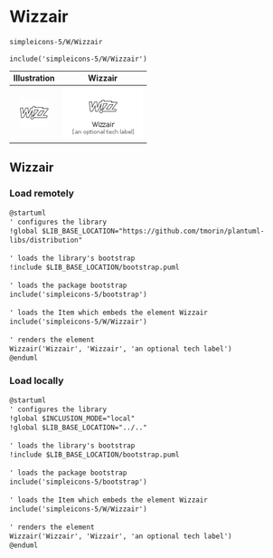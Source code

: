 # Wizzair


```text
simpleicons-5/W/Wizzair
```

```text
include('simpleicons-5/W/Wizzair')
```



| Illustration | Wizzair |
| :---: | :---: |
| ![illustration for Illustration](../../simpleicons-5/W/Wizzair.png) | ![illustration for Wizzair](../../simpleicons-5/W/Wizzair.Local.png) |




## Wizzair

### Load remotely
```plantuml
@startuml
' configures the library
!global $LIB_BASE_LOCATION="https://github.com/tmorin/plantuml-libs/distribution"

' loads the library's bootstrap
!include $LIB_BASE_LOCATION/bootstrap.puml

' loads the package bootstrap
include('simpleicons-5/bootstrap')

' loads the Item which embeds the element Wizzair
include('simpleicons-5/W/Wizzair')

' renders the element
Wizzair('Wizzair', 'Wizzair', 'an optional tech label')
@enduml
```

### Load locally
```plantuml
@startuml
' configures the library
!global $INCLUSION_MODE="local"
!global $LIB_BASE_LOCATION="../.."

' loads the library's bootstrap
!include $LIB_BASE_LOCATION/bootstrap.puml

' loads the package bootstrap
include('simpleicons-5/bootstrap')

' loads the Item which embeds the element Wizzair
include('simpleicons-5/W/Wizzair')

' renders the element
Wizzair('Wizzair', 'Wizzair', 'an optional tech label')
@enduml
```

